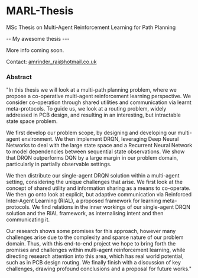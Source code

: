 # MARL-Thesis
MSc Thesis on Multi-Agent Reinforcement Learning for Path Planning 

-- My awesome thesis --- 

More info coming soon. 

Contact: amrinder_rai@hotmail.co.uk


### Abstract

"In this thesis we will look at a multi-path planning problem, where we propose a co-operative multi-agent reinforcement learning perspective. We consider co-operation through shared utilities and communication via learnt meta-protocols. To guide us, we look at a routing problem, widely addressed in PCB design, and resulting in an interesting, but intractable state space problem. 

We first develop our problem scope, by designing and developing our multi-agent environment. We then implement DRQN, leveraging Deep Neural Networks to deal with the large state space and a Recurrent Neural Network to model dependencies between sequential state observations. We show that DRQN outperforms DQN by a large margin in our problem domain, particularly in partially observable settings.

We then distribute our single-agent DRQN solution within a multi-agent setting, considering the unique challenges that arise. We first look at the concept of shared utility and information sharing as a means to co-operate. We then go onto look at explicit, but adaptive communication via Reinforced Inter-Agent Learning (RIAL), a proposed framework for learning meta-protocols. We find relations in the inner workings of our single-agent DRQN solution and the RIAL framework, as internalising intent and then communicating it.

Our research shows some promises for this approach, however many challenges arise due to the complexity and sparse nature of our problem domain. Thus, with this end-to-end  project we hope to bring forth the promises and challenges within multi-agent reinforcement learning, while directing research attention into this area, which has real world potential, such as in PCB design routing. We finally finish with a discussion of key challenges, drawing profound conclusions and a proposal for future works."
